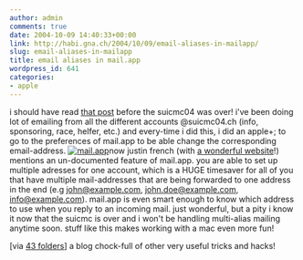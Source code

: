 ```yaml
---
author: admin
comments: true
date: 2004-10-09 14:40:33+00:00
link: http://habi.gna.ch/2004/10/09/email-aliases-in-mailapp/
slug: email-aliases-in-mailapp
title: email aliases in mail.app
wordpress_id: 641
categories:
- apple
---
```


i should have read [that post](http://www.justinfrench.com/index.php?id=47) before the suicmc04 was over!
i've been doing lot of emailing from all the different accounts @suicmc04.ch (info, sponsoring, race, helfer, etc.) and every-time i did this, i did an apple+; to go to the preferences of mail.app to be able change the corresponding email-address.
[![mail.app](http://habi.gna.ch/blog/images/mail.app-tm.jpg)](http://habi.gna.ch/blog/images/mail.app.jpg)now justin french (with [a wonderful website](http://www.justinfrench.com/)!) mentions an un-documented feature of mail.app. you are able to set up multiple adresses for one account, which is a HUGE timesaver for all of you that have multiple mail-addresses that are being forwarded to one address in the end (e.g john@example.com, john.doe@example.com, info@example.com). mail.app is even smart enough to know which address to use when you reply to an incoming mail.
just wonderful, but a pity i know it now that the suicmc is over and i won't be handling multi-alias mailing anytime soon.
stuff like this makes working with a mac even more fun!

[via [43 folders](http://www.43folders.com/2004/10/adding_addl_ema.html)] a blog chock-full of other very useful tricks and hacks!
